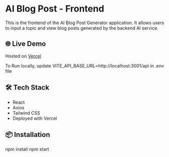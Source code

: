# AI Blog Post - Frontend

This is the frontend of the AI Blog Post Generator application. It allows users to input a topic and view blog posts generated by the backend AI service.

## 🌐 Live Demo

Hosted on [Vercel](https://ai-blog-post-two.vercel.app/)


To Run locally, update VITE_API_BASE_URL=http://localhost:3001/api in .env file

## 🛠️ Tech Stack

- React
- Axios
- Tailwind CSS
- Deployed with Vercel

## 📦 Installation
npm install
npm start
